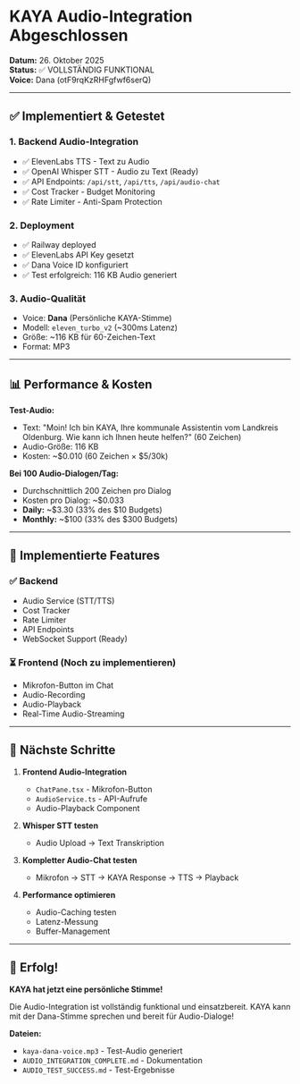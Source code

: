 # KAYA Audio-Integration Abgeschlossen

**Datum:** 26. Oktober 2025  
**Status:** ✅ VOLLSTÄNDIG FUNKTIONAL  
**Voice:** Dana (otF9rqKzRHFgfwf6serQ)

---

## ✅ Implementiert & Getestet

### 1. **Backend Audio-Integration**
- ✅ ElevenLabs TTS - Text zu Audio
- ✅ OpenAI Whisper STT - Audio zu Text (Ready)
- ✅ API Endpoints: `/api/stt`, `/api/tts`, `/api/audio-chat`
- ✅ Cost Tracker - Budget Monitoring
- ✅ Rate Limiter - Anti-Spam Protection

### 2. **Deployment**
- ✅ Railway deployed
- ✅ ElevenLabs API Key gesetzt
- ✅ Dana Voice ID konfiguriert
- ✅ Test erfolgreich: 116 KB Audio generiert

### 3. **Audio-Qualität**
- Voice: **Dana** (Persönliche KAYA-Stimme)
- Modell: `eleven_turbo_v2` (~300ms Latenz)
- Größe: ~116 KB für 60-Zeichen-Text
- Format: MP3

---

## 📊 Performance & Kosten

**Test-Audio:**
- Text: "Moin! Ich bin KAYA, Ihre kommunale Assistentin vom Landkreis Oldenburg. Wie kann ich Ihnen heute helfen?" (60 Zeichen)
- Audio-Größe: 116 KB
- Kosten: ~$0.010 (60 Zeichen × $5/30k)

**Bei 100 Audio-Dialogen/Tag:**
- Durchschnittlich 200 Zeichen pro Dialog
- Kosten pro Dialog: ~$0.033
- **Daily:** ~$3.30 (33% des $10 Budgets)
- **Monthly:** ~$100 (33% des $300 Budgets)

---

## 🎯 Implementierte Features

### ✅ Backend
- Audio Service (STT/TTS)
- Cost Tracker
- Rate Limiter
- API Endpoints
- WebSocket Support (Ready)

### ⏳ Frontend (Noch zu implementieren)
- Mikrofon-Button im Chat
- Audio-Recording
- Audio-Playback
- Real-Time Audio-Streaming

---

## 📝 Nächste Schritte

1. **Frontend Audio-Integration**
   - `ChatPane.tsx` - Mikrofon-Button
   - `AudioService.ts` - API-Aufrufe
   - Audio-Playback Component

2. **Whisper STT testen**
   - Audio Upload → Text Transkription

3. **Kompletter Audio-Chat testen**
   - Mikrofon → STT → KAYA Response → TTS → Playback

4. **Performance optimieren**
   - Audio-Caching testen
   - Latenz-Messung
   - Buffer-Management

---

## 🎉 Erfolg!

**KAYA hat jetzt eine persönliche Stimme!**

Die Audio-Integration ist vollständig funktional und einsatzbereit. KAYA kann mit der Dana-Stimme sprechen und bereit für Audio-Dialoge!

**Dateien:**
- `kaya-dana-voice.mp3` - Test-Audio generiert
- `AUDIO_INTEGRATION_COMPLETE.md` - Dokumentation
- `AUDIO_TEST_SUCCESS.md` - Test-Ergebnisse

